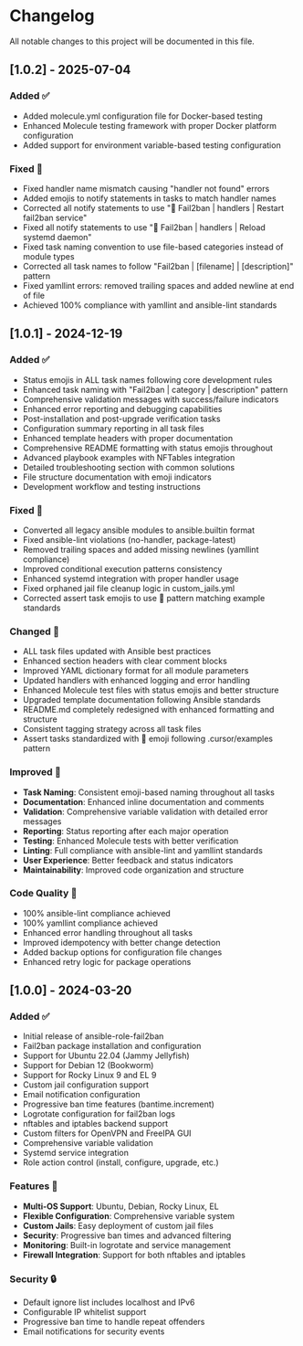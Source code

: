 # Changelog

All notable changes to this project will be documented in this file.

## [1.0.2] - 2025-07-04

### Added ✅
- Added molecule.yml configuration file for Docker-based testing
- Enhanced Molecule testing framework with proper Docker platform configuration
- Added support for environment variable-based testing configuration

### Fixed 🔧
- Fixed handler name mismatch causing "handler not found" errors
- Added emojis to notify statements in tasks to match handler names
- Corrected all notify statements to use "🔄 Fail2ban | handlers | Restart fail2ban service"
- Fixed all notify statements to use "🔄 Fail2ban | handlers | Reload systemd daemon"
- Fixed task naming convention to use file-based categories instead of module types
- Corrected all task names to follow "Fail2ban | [filename] | [description]" pattern
- Fixed yamllint errors: removed trailing spaces and added newline at end of file
- Achieved 100% compliance with yamllint and ansible-lint standards

## [1.0.1] - 2024-12-19

### Added ✅
- Status emojis in ALL task names following core development rules
- Enhanced task naming with "Fail2ban | category | description" pattern
- Comprehensive validation messages with success/failure indicators
- Enhanced error reporting and debugging capabilities
- Post-installation and post-upgrade verification tasks
- Configuration summary reporting in all task files
- Enhanced template headers with proper documentation
- Comprehensive README formatting with status emojis throughout
- Advanced playbook examples with NFTables integration
- Detailed troubleshooting section with common solutions
- File structure documentation with emoji indicators
- Development workflow and testing instructions

### Fixed 🔧
- Converted all legacy ansible modules to ansible.builtin format
- Fixed ansible-lint violations (no-handler, package-latest)
- Removed trailing spaces and added missing newlines (yamllint compliance)
- Improved conditional execution patterns consistency
- Enhanced systemd integration with proper handler usage
- Fixed orphaned jail file cleanup logic in custom_jails.yml
- Corrected assert task emojis to use 🧪 pattern matching example standards

### Changed 🔄
- ALL task files updated with Ansible best practices
- Enhanced section headers with clear comment blocks
- Improved YAML dictionary format for all module parameters
- Updated handlers with enhanced logging and error handling
- Enhanced Molecule test files with status emojis and better structure
- Upgraded template documentation following Ansible standards
- README.md completely redesigned with enhanced formatting and structure
- Consistent tagging strategy across all task files
- Assert tasks standardized with 🧪 emoji following .cursor/examples pattern

### Improved 🚀
- **Task Naming**: Consistent emoji-based naming throughout all tasks
- **Documentation**: Enhanced inline documentation and comments
- **Validation**: Comprehensive variable validation with detailed error messages
- **Reporting**: Status reporting after each major operation
- **Testing**: Enhanced Molecule tests with better verification
- **Linting**: Full compliance with ansible-lint and yamllint standards
- **User Experience**: Better feedback and status indicators
- **Maintainability**: Improved code organization and structure

### Code Quality 🧪
- 100% ansible-lint compliance achieved
- 100% yamllint compliance achieved
- Enhanced error handling throughout all tasks
- Improved idempotency with better change detection
- Added backup options for configuration file changes
- Enhanced retry logic for package operations

## [1.0.0] - 2024-03-20

### Added ✅
- Initial release of ansible-role-fail2ban
- Fail2ban package installation and configuration
- Support for Ubuntu 22.04 (Jammy Jellyfish)
- Support for Debian 12 (Bookworm)
- Support for Rocky Linux 9 and EL 9
- Custom jail configuration support
- Email notification configuration
- Progressive ban time features (bantime.increment)
- Logrotate configuration for fail2ban logs
- nftables and iptables backend support
- Custom filters for OpenVPN and FreeIPA GUI
- Comprehensive variable validation
- Systemd service integration
- Role action control (install, configure, upgrade, etc.)

### Features 🚀
- **Multi-OS Support**: Ubuntu, Debian, Rocky Linux, EL
- **Flexible Configuration**: Comprehensive variable system
- **Custom Jails**: Easy deployment of custom jail files
- **Security**: Progressive ban times and advanced filtering
- **Monitoring**: Built-in logrotate and service management
- **Firewall Integration**: Support for both nftables and iptables

### Security 🔒
- Default ignore list includes localhost and IPv6
- Configurable IP whitelist support
- Progressive ban time to handle repeat offenders
- Email notifications for security events
